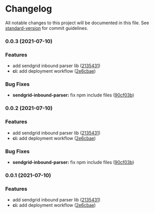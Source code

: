 # Changelog

All notable changes to this project will be documented in this file. See [standard-version](https://github.com/conventional-changelog/standard-version) for commit guidelines.

### 0.0.3 (2021-07-10)


### Features

* add sendgrid inbound parser lib ([2135431](https://github.com/feryardiant/firebase-app/commit/2135431cd99bf0e1a621aadc2331190c8221ba51))
* **ci:** add deployment workflow ([2e6cbae](https://github.com/feryardiant/firebase-app/commit/2e6cbaedd666ed5d7c9decb3d5a9e5f555b2f40d))


### Bug Fixes

* **sendgrid-inbound-parser:** fix npm include files ([90cf03b](https://github.com/feryardiant/firebase-app/commit/90cf03bebcf3a829782cdd99545f2a6ca05639aa))

### 0.0.2 (2021-07-10)


### Features

* add sendgrid inbound parser lib ([2135431](https://github.com/feryardiant/firebase-app/commit/2135431cd99bf0e1a621aadc2331190c8221ba51))
* **ci:** add deployment workflow ([2e6cbae](https://github.com/feryardiant/firebase-app/commit/2e6cbaedd666ed5d7c9decb3d5a9e5f555b2f40d))


### Bug Fixes

* **sendgrid-inbound-parser:** fix npm include files ([90cf03b](https://github.com/feryardiant/firebase-app/commit/90cf03bebcf3a829782cdd99545f2a6ca05639aa))

### 0.0.1 (2021-07-10)


### Features

* add sendgrid inbound parser lib ([2135431](https://github.com/feryardiant/firebase-app/commit/2135431cd99bf0e1a621aadc2331190c8221ba51))
* **ci:** add deployment workflow ([2e6cbae](https://github.com/feryardiant/firebase-app/commit/2e6cbaedd666ed5d7c9decb3d5a9e5f555b2f40d))
